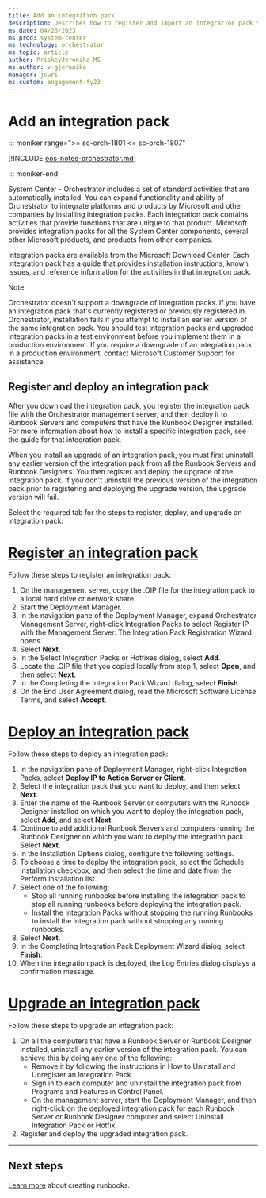 ```yaml
---
title: Add an integration pack
description: Describes how to register and import an integration pack to be used in an Orchestrator runbook.
ms.date: 04/26/2023
ms.prod: system-center
ms.technology: orchestrator
ms.topic: article
author: PriskeyJeronika-MS
ms.author: v-gjeronika
manager: jsuri
ms.custom: engagement-fy23
---
```


# Add an integration pack

::: moniker range=">= sc-orch-1801 <= sc-orch-1807"

[!INCLUDE [eos-notes-orchestrator.md](../includes/eos-notes-orchestrator.md)]

::: moniker-end

System Center - Orchestrator includes a set of standard activities that are automatically installed. You can expand functionality and ability of Orchestrator to integrate platforms and products by Microsoft and other companies by installing integration packs. Each integration pack contains activities that provide functions that are unique to that product. Microsoft provides integration packs for all the System Center components, several other Microsoft products, and products from other companies.

Integration packs are available from the Microsoft Download Center. Each integration pack has a guide that provides installation instructions, known issues, and reference information for the activities in that integration pack.

> [!NOTE]
> Orchestrator doesn't support a downgrade of integration packs. If you have an integration pack that's currently registered or previously registered in Orchestrator, installation fails if you attempt to install an earlier version of the same integration pack. You should test integration packs and upgraded integration packs in a test environment before you implement them in a production environment. If you require a downgrade of an integration pack in a production environment, contact Microsoft Customer Support for assistance.

## Register and deploy an integration pack

After you download the integration pack, you register the integration pack file with the Orchestrator management server, and then deploy it to Runbook Servers and computers that have the Runbook Designer installed. For more information about how to install a specific integration pack, see the guide for that integration pack.

When you install an upgrade of an integration pack, you must first uninstall any earlier version of the integration pack from all the Runbook Servers and Runbook Designers. You then register and deploy the upgrade of the integration pack. If you don't uninstall the previous version of the integration pack prior to registering and deploying the upgrade version, the upgrade version will fail.

Select the required tab for the steps to register, deploy, and upgrade an integration pack:


# [Register an integration pack](#tab/Register)

Follow these steps to register an integration pack:

1. On the management server, copy the .OIP file for the integration pack to a local hard drive or network share.
2.	Start the Deployment Manager.
3.	In the navigation pane of the Deployment Manager, expand Orchestrator Management Server, right-click Integration Packs to select Register IP with the Management Server. The Integration Pack Registration Wizard opens.
4.	Select **Next**.
5.	In the Select Integration Packs or Hotfixes dialog, select **Add**.
6.	Locate the .OIP file that you copied locally from step 1, select **Open**, and then select **Next**.
7.	In the Completing the Integration Pack Wizard dialog, select **Finish**.
8.	On the End User Agreement dialog, read the Microsoft Software License Terms, and select **Accept**.

# [Deploy an integration pack](#tab/Deploy)

Follow these steps to deploy an integration pack:

1.	In the navigation pane of Deployment Manager, right-click Integration Packs, select **Deploy IP to Action Server or Client**.
2.	Select the integration pack that you want to deploy, and then select **Next**.
3.	Enter the name of the Runbook Server or computers with the Runbook Designer installed on which you want to deploy the integration pack, select **Add**, and select **Next**.
4.	Continue to add additional Runbook Servers and computers running the Runbook Designer on which you want to deploy the integration pack. Select **Next**.
5.	In the Installation Options dialog, configure the following settings.
6.	To choose a time to deploy the integration pack, select the Schedule installation checkbox, and then select the time and date from the Perform installation list.
7.	Select one of the following:
    * Stop all running runbooks before installing the integration pack to stop all running runbooks before deploying the integration pack.
    * Install the Integration Packs without stopping the running Runbooks to install the integration pack without stopping any running runbooks.
8.	Select **Next**.
9.	In the Completing Integration Pack Deployment Wizard dialog, select **Finish**.
10.	When the integration pack is deployed, the Log Entries dialog displays a confirmation message.

# [Upgrade an integration pack](#tab/Upgrade)

Follow these steps to upgrade an integration pack:

1.	On all the computers that have a Runbook Server or Runbook Designer installed, uninstall any earlier version of the integration pack. You can achieve this by doing any one of the following:
    * Remove it by following the instructions in How to Uninstall and Unregister an Integration Pack.
    * Sign in to each computer and uninstall the integration pack from Programs and Features in Control Panel.
    * On the management server, start the Deployment Manager, and then right-click on the deployed integration pack for each Runbook Server or Runbook Designer computer and select Uninstall Integration Pack or Hotfix.
2.	Register and deploy the upgraded integration pack.

---

## Next steps
[Learn more](design-and-build-runbooks.md) about creating runbooks.
